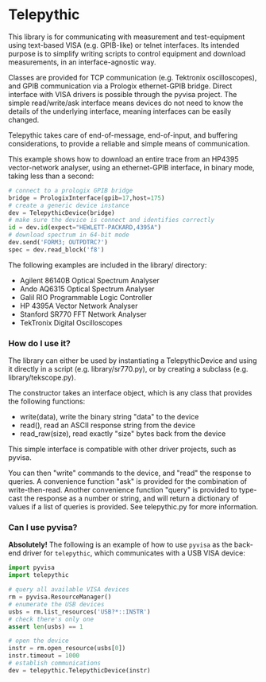 # Telepythic #

This library is for communicating with measurement and test-equipment using text-based VISA (e.g. GPIB-like) or telnet interfaces. Its intended purpose is to simplify writing scripts to control equipment and download measurements, in an interface-agnostic way.

Classes are provided for TCP communication (e.g. Tektronix oscilloscopes), and GPIB communication via a Prologix ethernet-GPIB bridge. Direct interface with VISA drivers is possible through the pyvisa project. The simple read/write/ask interface means devices do not need to know the details of the underlying interface, meaning interfaces can be easily changed.

Telepythic takes care of end-of-message, end-of-input, and buffering considerations, to provide a reliable and simple means of communication.

This example shows how to download an entire trace from an HP4395 vector-network analyser, using an ethernet-GPIB interface, in binary mode, taking less than a second:
```python
# connect to a prologix GPIB bridge
bridge = PrologixInterface(gpib=17,host=175)
# create a generic device instance
dev = TelepythicDevice(bridge)
# make sure the device is connect and identifies correctly
id = dev.id(expect="HEWLETT-PACKARD,4395A")
# download spectrum in 64-bit mode
dev.send('FORM3; OUTPDTRC?')
spec = dev.read_block('f8')
```

The following examples are included in the library/ directory:

* Agilent 86140B Optical Spectrum Analyser
* Ando AQ6315 Optical Spectrum Analyser
* Galil RIO Programmable Logic Controller
* HP 4395A Vector Network Analyser
* Stanford SR770 FFT Network Analyser
* TekTronix Digital Oscilloscopes

   
### How do I use it? ###

The library can either be used by instantiating a TelepythicDevice and using it directly in a script (e.g. library/sr770.py), or by creating a subclass (e.g. library/tekscope.py).

The constructor takes an interface object, which is any class that provides the following functions:

* write(data), write the binary string "data" to the device
* read(), read an ASCII response string from the device
* read_raw(size), read exactly "size" bytes back from the device

This simple interface is compatible with other driver projects, such as pyvisa.

You can then "write" commands to the device, and "read" the response to queries. A convenience function "ask" is provided for the combination of write-then-read. Another convenience function "query" is provided to type-cast the response as a number or string, and will return a dictionary of values if a list of queries is provided. See telepythic.py for more information.



### Can I use pyvisa? ###

**Absolutely!** The following is an example of how to use `pyvisa` as the back-end driver for `telepythic`, which communicates with a USB VISA device:
```python
import pyvisa
import telepythic

# query all available VISA devices
rm = pyvisa.ResourceManager()
# enumerate the USB devices
usbs = rm.list_resources('USB?*::INSTR')
# check there's only one
assert len(usbs) == 1

# open the device
instr = rm.open_resource(usbs[0])
instr.timeout = 1000
# establish communications
dev = telepythic.TelepythicDevice(instr)
```